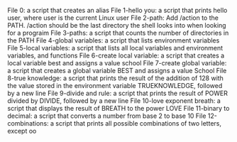 File 0: a script that creates an alias
File 1-hello you: a script that prints hello user, where user is the current Linux user
File 2-path: Add /action to the PATH. /action should be the last directory the shell looks into when looking for a prograim
File 3-paths: a script that counts the number of directories in the PATH
File 4-global variables: a script that lists environment variables
File 5-local variables: a script that lists all local variables and environment variables, and functions
File 6-create local variable: a script that creates a local variable best and assigns a value school
File 7-create global variable: a script that creates a global variable BEST and assigns a value School
File 8-true knowledge: a script that prints the result of the addition of 128 with the value stored in the environment variable TRUEKNOWLEDGE, followed by a new line
File 9-divide and rule: a script that prints the result of POWER divided by DIVIDE, followed by a new line
File 10-love exponent breath: a script that displays the result of BREATH to the power LOVE
File 11-binary to decimal: a script that converts a number from base 2 to base 10
File 12-combinations: a script that prints all possible combinations of two letters, except oo
